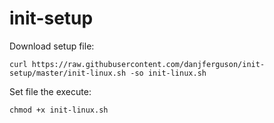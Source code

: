 # init-setup

Download setup file:

`curl https://raw.githubusercontent.com/danjferguson/init-setup/master/init-linux.sh -so init-linux.sh`

Set file the execute:

`chmod +x init-linux.sh`
